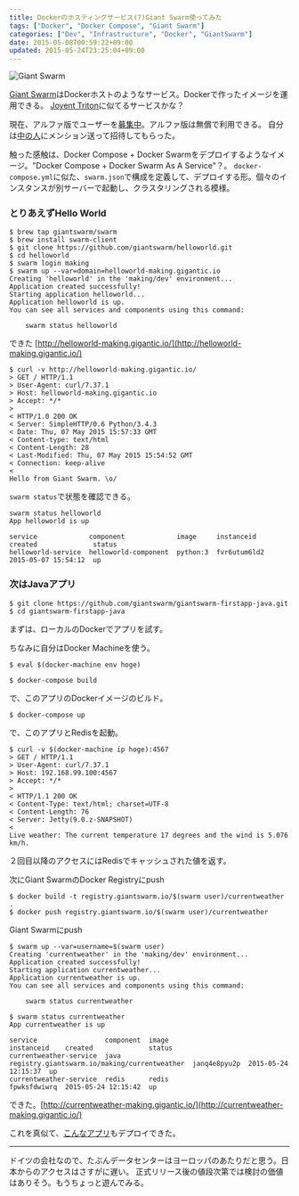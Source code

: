 ```yaml
---
title: Dockerのホスティングサービス(?)Giant Swarm使ってみた
tags: ["Docker", "Docker Compose", "Giant Swarm"]
categories: ["Dev", "Infrastructure", "Docker", "GiantSwarm"]
date: 2015-05-08T00:59:22+09:00
updated: 2015-05-24T23:25:04+09:00
---
```


![Giant Swarm][1]

[Giant Swarm](https://giantswarm.io/)はDockerホストのようなサービス。Dockerで作ったイメージを運用できる。
[Joyent Triton](https://www.joyent.com/)に似てるサービスかな？

現在、アルファ版でユーザーを[募集中](https://giantswarm.io/request-invite/)。アルファ版は無償で利用できる。
自分は[中の人](https://twitter.com/giantswarm)にメンション送って招待してもらった。

触った感触は、Docker Compose + Docker Swarmをデプロイするようなイメージ。"Docker Compose + Docker Swarm As A Service"？。
`docker-compose.yml`に似た、`swarm.json`で構成を定義して、デプロイする形。個々のインスタンスが別サーバーで起動し、クラスタリングされる模様。

### とりあえずHello World

```
$ brew tap giantswarm/swarm
$ brew install swarm-client
$ git clone https://github.com/giantswarm/helloworld.git
$ cd helloworld
$ swarm login making
$ swarm up --var=domain=helloworld-making.gigantic.io
Creating 'helloworld' in the 'making/dev' environment...
Application created successfully!
Starting application helloworld...
Application helloworld is up.
You can see all services and components using this command:

    swarm status helloworld
```

できた
[http://helloworld-making.gigantic.io/](http://helloworld-making.gigantic.io/)

```
$ curl -v http://helloworld-making.gigantic.io/
> GET / HTTP/1.1
> User-Agent: curl/7.37.1
> Host: helloworld-making.gigantic.io
> Accept: */*
>
< HTTP/1.0 200 OK
< Server: SimpleHTTP/0.6 Python/3.4.3
< Date: Thu, 07 May 2015 15:57:33 GMT
< Content-type: text/html
< Content-Length: 28
< Last-Modified: Thu, 07 May 2015 15:54:52 GMT
< Connection: keep-alive
<
Hello from Giant Swarm. \o/
```

`swarm status`で状態を確認できる。

```
swarm status helloworld
App helloworld is up

service             component             image     instanceid    created              status
helloworld-service  helloworld-component  python:3  fvr6utum6ld2  2015-05-07 15:54:12  up
```

### 次はJavaアプリ

```
$ git clone https://github.com/giantswarm/giantswarm-firstapp-java.git
$ cd giantswarm-firstapp-java
```

まずは、ローカルのDockerでアプリを試す。

ちなみに自分はDocker Machineを使う。

```
$ eval $(docker-machine env hoge)
```

```
$ docker-compose build
```

で、このアプリのDockerイメージのビルド。

```
$ docker-compose up
```

で、このアプリとRedisを起動。

```
$ curl -v $(docker-machine ip hoge):4567
> GET / HTTP/1.1
> User-Agent: curl/7.37.1
> Host: 192.168.99.100:4567
> Accept: */*
> 
< HTTP/1.1 200 OK
< Content-Type: text/html; charset=UTF-8
< Content-Length: 76
< Server: Jetty(9.0.z-SNAPSHOT)
< 
Live weather: The current temperature 17 degrees and the wind is 5.076 km/h.
```

２回目以降のアクセスにはRedisでキャッシュされた値を返す。

次にGiant SwarmのDocker Registryにpush

```
$ docker build -t registry.giantswarm.io/$(swarm user)/currentweather .
$ docker push registry.giantswarm.io/$(swarm user)/currentweather
```

Giant Swarmにpush

```
$ swarm up --var=username=$(swarm user)
Creating 'currentweather' in the 'making/dev' environment...
Application created successfully!
Starting application currentweather...
Application currentweather is up.
You can see all services and components using this command:

    swarm status currentweather

$ swarm status currentweather
App currentweather is up

service                 component  image                                         instanceid    created              status
currentweather-service  java       registry.giantswarm.io/making/currentweather  janq4e8pyu2p  2015-05-24 12:15:37  up
currentweather-service  redis      redis                                         fpwksfdwiwrq  2015-05-24 12:15:42  up
```

できた。[http://currentweather-making.gigantic.io/](http://currentweather-making.gigantic.io/)

これを真似て、[こんなアプリ](http://jsug-shop-making.gigantic.io/)もデプロイできた。


----------


ドイツの会社なので、たぶんデータセンターはヨーロッパのあたりだと思う。日本からのアクセスはさすがに遅い。
正式リリース後の値段次第では検討の価値はありそう。もうちょっと遊んでみる。

  [1]: https://giantswarm.io/static/img/logo_simplified_white.svg
